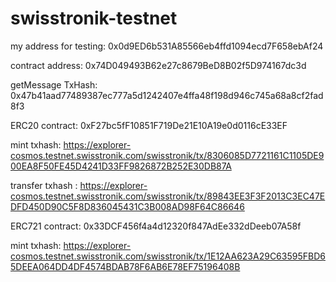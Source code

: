 # swisstronik-testnet

my address for testing: 0x0d9ED6b531A85566eb4ffd1094ecd7F658ebAf24

contract address: 0x74D049493B62e27c8679BeD8B02f5D974167dc3d

getMessage TxHash: 0x47b41aad77489387ec777a5d1242407e4ffa48f198d946c745a68a8cf2fad8f3

ERC20 contract: 0xF27bc5fF10851F719De21E10A19e0d0116cE33EF

mint txhash: https://explorer-cosmos.testnet.swisstronik.com/swisstronik/tx/8306085D7721161C1105DE900EA8F50FE45D4241D33FF9826872B252E30DB87A

transfer txhash : https://explorer-cosmos.testnet.swisstronik.com/swisstronik/tx/89843EE3F3F2013C3EC47EDFD450D90C5F8D836045431C3B008AD98F64C86646

ERC721 contract: 0x33DCF456f4a4d12320f847AdEe332dDeeb07A58f

mint txhash: https://explorer-cosmos.testnet.swisstronik.com/swisstronik/tx/1E12AA623A29C63595FBD65DEEA064DD4DF4574BDAB78F6AB6E78EF75196408B